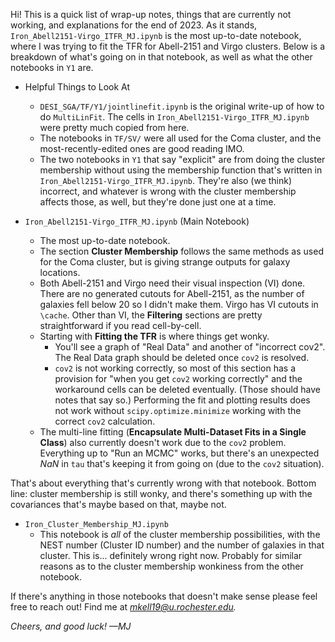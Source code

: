 Hi! This is a quick list of wrap-up notes, things that are currently not working, and explanations for the end of 2023. As it stands, `Iron_Abell2151-Virgo_ITFR_MJ.ipynb` is the most up-to-date notebook, where I was trying to fit the TFR for Abell-2151 and Virgo clusters. Below is a breakdown of what's going on in that notebook, as well as what the other notebooks in `Y1` are.<p>
    
- Helpful Things to Look At 
    - `DESI_SGA/TF/Y1/jointlinefit.ipynb` is the original write-up of how to do `MultiLinFit`. The cells in `Iron_Abell2151-Virgo_ITFR_MJ.ipynb` were pretty much copied from here. 
    - The notebooks in `TF/SV/` were all used for the Coma cluster, and the most-recently-edited ones are good reading IMO. 
    - The two notebooks in `Y1` that say "explicit" are from doing the cluster membership without using the membership function that's written in `Iron_Abell2151-Virgo_ITFR_MJ.ipynb`. They're also (we think) incorrect, and whatever is wrong with the cluster membership affects those, as well, but they're done just one at a time. 
    

- `Iron_Abell2151-Virgo_ITFR_MJ.ipynb` (Main Notebook)<p>
    - The most up-to-date notebook. 
    - The section <b>Cluster Membership</b> follows the same methods as used for the Coma cluster, but is giving strange outputs for galaxy locations. 
    - Both Abell-2151 and Virgo need their visual inspection (VI) done. There are no generated cutouts for Abell-2151, as the number of galaxies fell below 20 so I didn't make them. Virgo has VI cutouts in `\cache`. Other than VI, the <b>Filtering</b> sections are pretty straightforward if you read cell-by-cell. 
    - Starting with <b>Fitting the TFR</b> is where things get wonky. 
        - You'll see a graph of "Real Data" and another of "incorrect cov2". The Real Data graph should be deleted once `cov2` is resolved. 
        - `cov2` is not working correctly, so most of this section has a provision for "when you get `cov2` working correctly" and the workaround cells can be deleted eventually. (Those should have notes that say so.) Performing the fit and plotting results does not work without `scipy.optimize.minimize` working with the correct `cov2` calculation. 
    - The multi-line fitting (<b>Encapsulate Multi-Dataset Fits in a Single Class</b>) also currently doesn't work due to the `cov2` problem. Everything up to "Run an MCMC" works, but there's an unexpected <i>NaN</i> in `tau` that's keeping it from going on (due to the `cov2` situation). 

That's about everything that's currently wrong with that notebook. Bottom line: cluster membership is still wonky, and there's something up with the covariances that's maybe based on that, maybe not. 
    
- `Iron_Cluster_Membership_MJ.ipynb`
    - This notebook is <i>all</i> of the cluster membership possibilities, with the NEST number (Cluster ID number) and the number of galaxies in that cluster. This is... definitely wrong right now. Probably for similar reasons as to the cluster membership wonkiness from the other notebook. 
    
If there's anything in those notebooks that doesn't make sense please feel free to reach out! Find me at <i>mkell19@u.rochester.edu<i>. <p> 
    
Cheers, and good luck! —MJ
